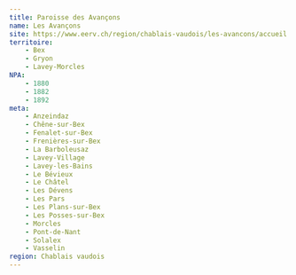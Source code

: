 ```yaml
---
title: Paroisse des Avançons
name: Les Avançons
site: https://www.eerv.ch/region/chablais-vaudois/les-avancons/accueil
territoire:
    - Bex
    - Gryon
    - Lavey-Morcles
NPA:
    - 1880
    - 1882
    - 1892
meta:
    - Anzeindaz
    - Chêne-sur-Bex
    - Fenalet-sur-Bex
    - Frenières-sur-Bex
    - La Barboleusaz
    - Lavey-Village
    - Lavey-les-Bains
    - Le Bévieux
    - Le Châtel
    - Les Dévens
    - Les Pars
    - Les Plans-sur-Bex
    - Les Posses-sur-Bex
    - Morcles
    - Pont-de-Nant
    - Solalex
    - Vasselin
region: Chablais vaudois
---
```

